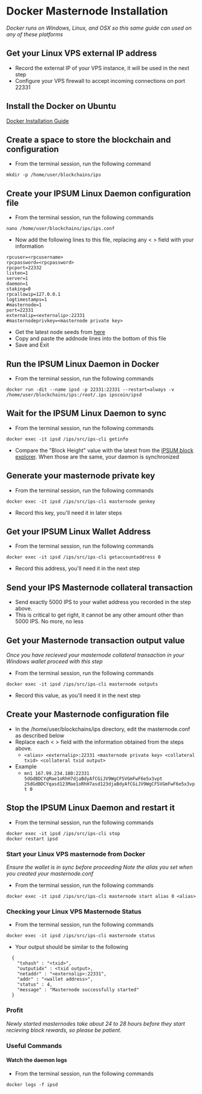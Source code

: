 # Docker Masternode Installation
*Docker runs on Windows, Linux, and OSX so this same guide can used on any of these platforms*

## Get your Linux VPS external IP address

  * Record the external IP of your VPS instance, it will be used in the next step
  * Configure your VPS firewall to accept incoming connections on port 22331

## Install the Docker on Ubuntu

[Docker Installation Guide](https://docs.docker.com/install/linux/docker-ce/ubuntu/)

## Create a space to store the blockchain and configuration

  * From the terminal session, run the following command
  ```
  mkdir -p /home/user/blockchains/ips
  ```
## Create your IPSUM Linux Daemon configuration file

* From the terminal session, run the following commands
```
nano /home/user/blockchains/ips/ips.conf
```

* Now add the following lines to this file, replacing any < > field with your information
```
rpcuser=<rpcusername>
rpcpassword=<rpcpassword>
rpcport=22332
listen=1
server=1
daemon=1
staking=0
rpcallowip=127.0.0.1
logtimestamps=1
#masternode=1
port=22331
externalip=<externalip>:22331
#masternodeprivkey=<masternode private key>
```

* Get the latest node seeds from [here](https://github.com/ipsum-network/seeds/blob/master/README.md)
* Copy and paste the addnode lines into the bottom of this file
* Save and Exit

## Run the IPSUM Linux Daemon in Docker

* From the terminal session, run the following commands
```
docker run -dit --name ipsd -p 22331:22331 --restart=always -v /home/user/blockchains/ips:/root/.ips ipscoin/ipsd
```

## Wait for the IPSUM Linux Daemon to sync

* From the terminal session, run the following commands
```
docker exec -it ipsd /ips/src/ips-cli getinfo
```
* Compare the "Block Height" value with the latest from the [IPSUM block explorer](https://explorer.ipsum.network/). When those are the same, your daemon is synchronized 

## Generate your masternode private key

* From the terminal session, run the following commands
```
docker exec -it ipsd /ips/src/ips-cli masternode genkey
```
* Record this key, you'll need it in later steps

## Get your IPSUM Linux Wallet Address

  * From the terminal session, run the following commands
  ```
  docker exec -it ipsd /ips/src/ips-cli getaccountaddress 0
  ```
  * Record this address, you'll need it in the next step
  
## Send your IPS Masternode collateral transaction

  * Send exactly 5000 IPS to your wallet address you recorded in the step above.
  * This is critical to get right, it cannot be any other amount other than 5000 IPS. No more, no less

## Get your Masternode transaction output value
*Once you have recieved your masternode collateral transaction in your Windows wallet proceed with this step*

  * From the terminal session, run the following commands
  ```
  docker exec -it ipsd /ips/src/ips-cli masternode outputs
  ```
  * Record this value, as you'll need it in the next step

## Create your Masternode configuration file

  * In the /home/user/blockchains/ips directory, edit the masternode.conf as described below
  * Replace each < > field with the information obtained from the steps above.
    * ```<alias> <externalip>:22331 <masternode private key> <collateral txid> <collateral txid output>```
  * Example
    * ```mn1 167.99.234.180:22331 5dGdBDCYqMae1oRhH7djaBdyAfCGiJV9WgCFSVGmFwF6e5x3vpt 25dGdBDCYqasd123Mae1oRhH7asd123djaBdyAfCGiJV9WgCFSVGmFwF6e5x3vpt 0```
    
## Stop the IPSUM Linux Daemon and restart it

* From the terminal session, run the following commands
```
docker exec -it ipsd /ips/src/ips-cli stop
docker restart ipsd
```

### Start your Linux VPS masternode from Docker
*Ensure the wallet is in sync before proceeding*
*Note the alias you set when you created your masternode.conf*

  * From the terminal session, run the following commands
  ```
  docker exec -it ipsd /ips/src/ips-cli masternode start alias 0 <alias>
  ```

### Checking your Linux VPS Masternode Status

  * From the terminal session, run the following commands
  ```
  docker exec -it ipsd /ips/src/ips-cli masternode status
  ```
  * Your output should be similar to the following
```
  {
    "txhash" : "<txid>",
    "outputidx" : <txid output>,
    "netaddr" : "<externalip>:22331",
    "addr" : "<wallet address>",
    "status" : 4,
    "message" : "Masternode successfully started"
  }
```

### Profit
*Newly started masternodes take about 24 to 28 hours before they start recieving block rewards, so please be patient.*

### Useful Commands

#### Watch the daemon logs

  * From the terminal session, run the following commands
  ```
  docker logs -f ipsd
  ```


